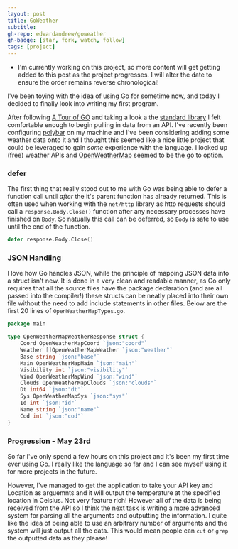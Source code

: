 ```yaml
---
layout: post
title: GoWeather
subtitle:
gh-repo: edwardandrew/goweather
gh-badge: [star, fork, watch, follow]
tags: [project]
---
```


- I'm currently working on this project, so more content will get getting added to this post as the project progresses. I will alter the date to ensure the order remains reverse chronological!

I've been toying with the idea of using Go for sometime now, and today I decided to finally look into writing my first program.

After following [A Tour of GO](https://tour.golang.org/welcome/1) and taking a look a the [standard library](https://golang.org/pkg/#stdlib) I felt comfortable enough to begin pulling in data from an API. I've recently been configuring [polybar](https://github.com/jaagr/polybar) on my machine and I've been considering adding some weather data onto it and I thought this seemed like a nice little project that could be leveraged to gain *some* experience with the language. I looked up (free) weather APIs and [OpenWeatherMap](https://www.openweathermap.org/) seemed to be the go to option.  

### defer
The first thing that really stood out to me with Go was being able to defer a function call until *after* the it's parent function has already returned. This is often used when working with the `net/http` library as http requests should call a `response.Body.Close()` function after any necessary processes have finished on `Body`. So natually this call can be deferred, so `Body` is safe to use until the end of the function.
```go
defer response.Body.Close()
```

### JSON Handling

I love how Go handles JSON, while the principle of mapping JSON data into a struct isn't new. It is done in a very clean and readable manner, as Go only requires that all the source files have the package declaration (and are all passed into the compiler!) these structs can be neatly placed into their own file without the need to add include statements in other files. Below are the first 20 lines of `OpenWeatherMapTypes.go`.
```go
package main

type OpenWeatherMapWeatherResponse struct {
    Coord OpenWeatherMapCoord `json:"coord"`
    Weather []OpenWeatherMapWeather `json:"weather"`
    Base string `json:"base"`
    Main OpenWeatherMapMain `json:"main"`
    Visibility int `json:"visibility"`
    Wind OpenWeatherMapWind `json:"wind"`
    Clouds OpenWeatherMapClouds `json:"clouds"`
    Dt int64 `json:"dt"`
    Sys OpenWeatherMapSys `json:"sys"`
    Id int `json:"id"`
    Name string `json:"name"`
    Cod int `json:"cod"`
}
```

### Progression - May 23rd
So far I've only spend a few hours on this project and it's been my first time ever using Go. I really like the language so far and I can see myself using it for more projects in the future. 

However, I've managed to get the application to take your API key and Location as arguemnts and it will output the temperature at the specified location in Celsius. Not very feature rich! However all of the data is being received from the API so I think the next task is writing a more advanced system for parsing all the arguments and outputting the information. I quite like the idea of being able to use  an arbitrary number of arguments and the system will just output all the data. This would mean people can `cut` or `grep` the outputted data  as they please!
